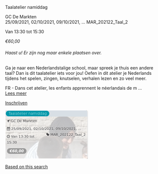 Taalatelier namiddag

GC De Markten  
25/09/2021, 02/10/2021, 09/10/2021, ... MAR\_202122\_Taal\_2  

Van 13:30 tot 15:30

*€60,00*

  

###### *Haast u! Er zijn nog maar enkele plaatsen over.*

  

Ga je naar een Nederlandstalige school, maar spreek je thuis een andere taal? Dan is dit taalatelier iets voor jou! Oefen in dit atelier je Nederlands tijdens het spelen, zingen, knutselen, verhalen lezen en zo veel meer.  
  
FR - Dans cet atelier, les enfants apprennent le néerlandais de m ...  
[Lees meer](https://tickets.vgc.be/activity/subscribe/MAR_202122_Taal_2)

[Inschrijven](https://tickets.vgc.be/activity/subscribe/MAR_202122_Taal_2)

![](63009.png)

[Based on this search](https://tickets.vgc.be/activity/index?&vrijeplaatsen=1&Age%5B%5D=3%2C5&entity=244)